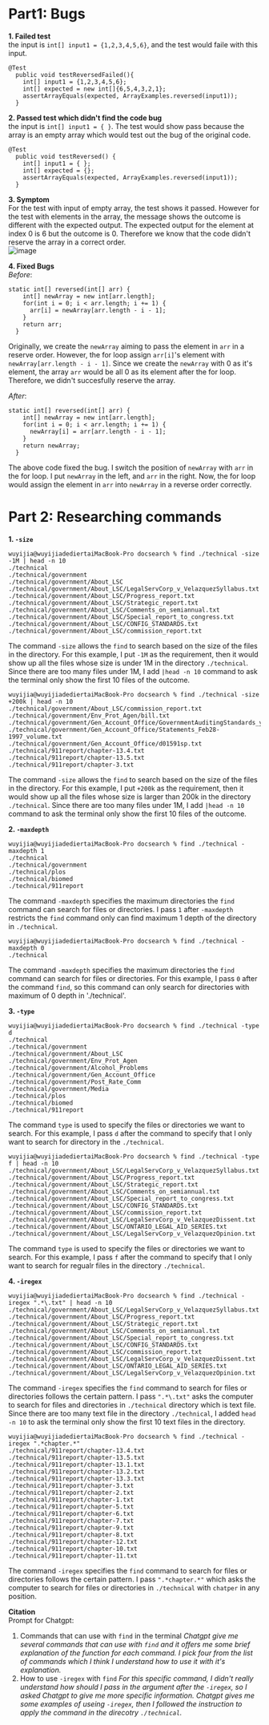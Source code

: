 # Part1: Bugs
**1. Failed test** <br>
the input is `int[] input1 = {1,2,3,4,5,6}`, and the test would faile with this input. <br>
```
@Test 
  public void testReversedFailed(){
    int[] input1 = {1,2,3,4,5,6};
    int[] expected = new int[]{6,5,4,3,2,1};
    assertArrayEquals(expected, ArrayExamples.reversed(input1));
  }
```
**2. Passed test which didn't find the code bug** <br>
the input is `int[] input1 = { }`. The test would show pass because the array is an empty array which would test out the bug of the original code. <br>
```
@Test
  public void testReversed() {
    int[] input1 = { };
    int[] expected = {};
    assertArrayEquals(expected, ArrayExamples.reversed(input1));
  }
```
**3. Symptom** <br>
For the test with input of empty array, the test shows it passed. However for the test with elements in the array, the message shows the outcome is different with the expected output. The expected output for the element at index 0 is 6 but the outcome is 0. Therefore we know that the code didn't reserve the array in a correct order. <br>
![image](Labreport3symptom.png) <br>

**4. Fixed Bugs** <br>
*Before*: <br>
```
static int[] reversed(int[] arr) {
    int[] newArray = new int[arr.length];
    for(int i = 0; i < arr.length; i += 1) {
      arr[i] = newArray[arr.length - i - 1];
    }
    return arr;
  }
```
Originally, we create the `newArray` aiming to pass the element in `arr` in a reserve order. However, the for loop assign `arr[i]`'s element with `newArray[arr.length - i - 1]`. Since we create the `newArray` with 0 as it's element, the array `arr` would be all 0 as its element after the for loop. Therefore, we didn't succesfully reserve the array. <br>

*After*: <br>
```
static int[] reversed(int[] arr) {
    int[] newArray = new int[arr.length];
    for(int i = 0; i < arr.length; i += 1) {
      newArray[i] = arr[arr.length - i - 1];
    }
    return newArray;
  }
```
The above code fixed the bug. I switch the position of `newArray` with `arr` in the for loop. I put `newArray` in the left, and `arr` in the right. Now, the for loop would assign the element in `arr` into `newArray` in a reverse order correctly. <br>

# Part 2: Researching commands <br>
**1. `-size`**
```
wuyijia@wuyijiadediertaiMacBook-Pro docsearch % find ./technical -size -1M | head -n 10
./technical
./technical/government
./technical/government/About_LSC
./technical/government/About_LSC/LegalServCorp_v_VelazquezSyllabus.txt
./technical/government/About_LSC/Progress_report.txt
./technical/government/About_LSC/Strategic_report.txt
./technical/government/About_LSC/Comments_on_semiannual.txt
./technical/government/About_LSC/Special_report_to_congress.txt
./technical/government/About_LSC/CONFIG_STANDARDS.txt
./technical/government/About_LSC/commission_report.txt
```
The command `-size` allows the `find` to search based on the size of the files in the directory. For this example, I put `-1M` as the requirement, then it would show up all the files whose size is under 1M in the directory `./technical`. Since there are too many files under 1M, I add `|head -n 10` command to ask the terminal only show the first 10 files of the outcome. <br>

```
wuyijia@wuyijiadediertaiMacBook-Pro docsearch % find ./technical -size +200k | head -n 10
./technical/government/About_LSC/commission_report.txt
./technical/government/Env_Prot_Agen/bill.txt
./technical/government/Gen_Account_Office/GovernmentAuditingStandards_yb2002ed.txt
./technical/government/Gen_Account_Office/Statements_Feb28-1997_volume.txt
./technical/government/Gen_Account_Office/d01591sp.txt
./technical/911report/chapter-13.4.txt
./technical/911report/chapter-13.5.txt
./technical/911report/chapter-3.txt
```
The command `-size` allows the `find` to search based on the size of the files in the directory. For this example, I put `+200k` as the requirement, then it would show up all the files whose size is larger than 200k in the directory `./technical`. Since there are too many files under 1M, I add `|head -n 10` command to ask the terminal only show the first 10 files of the outcome. <br>

**2. `-maxdepth`**
```
wuyijia@wuyijiadediertaiMacBook-Pro docsearch % find ./technical -maxdepth 1
./technical
./technical/government
./technical/plos
./technical/biomed
./technical/911report
```
The command `-maxdepth` specifies the maximum directories the `find` command can search for files or directories. I pass `1` after `-maxdepth` restricts the `find` command only can find maximum 1 depth of the directory in `./technical`. <br>
```
wuyijia@wuyijiadediertaiMacBook-Pro docsearch % find ./technical -maxdepth 0
./technical
```
The command `-maxdepth` specifies the maximum directories the `find` command can search for files or directories. For this example, I pass `0` after the command `find`, so this command can only search for directories with maximum of 0 depth in './technical'. <br>

**3. `-type`**
```
wuyijia@wuyijiadediertaiMacBook-Pro docsearch % find ./technical -type d  
./technical
./technical/government
./technical/government/About_LSC
./technical/government/Env_Prot_Agen
./technical/government/Alcohol_Problems
./technical/government/Gen_Account_Office
./technical/government/Post_Rate_Comm
./technical/government/Media
./technical/plos
./technical/biomed
./technical/911report
```
The command `type` is used to specify the files or directories we want to search. For this example, I pass `d` after the command to specify that I only want to search for directory in the `./technical`. <br>

```
wuyijia@wuyijiadediertaiMacBook-Pro docsearch % find ./technical -type f | head -n 10
./technical/government/About_LSC/LegalServCorp_v_VelazquezSyllabus.txt
./technical/government/About_LSC/Progress_report.txt
./technical/government/About_LSC/Strategic_report.txt
./technical/government/About_LSC/Comments_on_semiannual.txt
./technical/government/About_LSC/Special_report_to_congress.txt
./technical/government/About_LSC/CONFIG_STANDARDS.txt
./technical/government/About_LSC/commission_report.txt
./technical/government/About_LSC/LegalServCorp_v_VelazquezDissent.txt
./technical/government/About_LSC/ONTARIO_LEGAL_AID_SERIES.txt
./technical/government/About_LSC/LegalServCorp_v_VelazquezOpinion.txt
```
The command `type` is used to specify the files or directories we want to search. For this example, I pass `f` after the command to specify that I only want to search for regualr files in the directory `./technical`. <br>

**4. `-iregex`**
```
wuyijia@wuyijiadediertaiMacBook-Pro docsearch % find ./technical -iregex ".*\.txt" | head -n 10
./technical/government/About_LSC/LegalServCorp_v_VelazquezSyllabus.txt
./technical/government/About_LSC/Progress_report.txt
./technical/government/About_LSC/Strategic_report.txt
./technical/government/About_LSC/Comments_on_semiannual.txt
./technical/government/About_LSC/Special_report_to_congress.txt
./technical/government/About_LSC/CONFIG_STANDARDS.txt
./technical/government/About_LSC/commission_report.txt
./technical/government/About_LSC/LegalServCorp_v_VelazquezDissent.txt
./technical/government/About_LSC/ONTARIO_LEGAL_AID_SERIES.txt
./technical/government/About_LSC/LegalServCorp_v_VelazquezOpinion.txt
```
The command `-iregex` specifies the `find` command to search for files or directories follows the certain pattern. I pass `".*\.txt"` asks the computer to search for files and directories in `./technical` directory which is text file. Since there are too many text file in the directory `./technical`, I added `head -n 10` to ask the terminal only show the first 10 text files in the directory. <br>
```
wuyijia@wuyijiadediertaiMacBook-Pro docsearch % find ./technical -iregex ".*chapter.*"
./technical/911report/chapter-13.4.txt
./technical/911report/chapter-13.5.txt
./technical/911report/chapter-13.1.txt
./technical/911report/chapter-13.2.txt
./technical/911report/chapter-13.3.txt
./technical/911report/chapter-3.txt
./technical/911report/chapter-2.txt
./technical/911report/chapter-1.txt
./technical/911report/chapter-5.txt
./technical/911report/chapter-6.txt
./technical/911report/chapter-7.txt
./technical/911report/chapter-9.txt
./technical/911report/chapter-8.txt
./technical/911report/chapter-12.txt
./technical/911report/chapter-10.txt
./technical/911report/chapter-11.txt
```
The command `-iregex` specifies the `find` command to search for files or directories follows the certain pattern. I pass `".*chapter.*"` which asks the computer to search for files or directories in `./technical` with `chatper` in any position. <br>

**Citation** <br>
Prompt for Chatgpt: <br>
1. Commands that can use with `find` in the terminal
   *Chatgpt give me several commands that can use with `find` and it offers me some brief explanation of the function for each command. I pick four from the list of commands which I think I understand how to use it with it's explanation.* <br>
2. How to use `-iregex` with `find`
   *For this specific command, I didn't really understand how should I pass in the argument after the `-iregex`, so I asked Chatgpt to give me more specific information. Chatgpt gives me some examples of useing `-iregex`, then I followed the instruction to apply the command in the direcotry `./technical`.*






